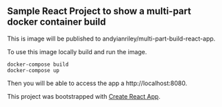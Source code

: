 ## Sample React Project to show a multi-part docker container build

This is image will be published to andyianriley/multi-part-build-react-app.

To use this image locally build and run the image.
```
docker-compose build
docker-compose up
```
Then you will be able to access the app a http://localhost:8080.

This project was bootstrapped with [Create React App](https://github.com/facebookincubator/create-react-app).
